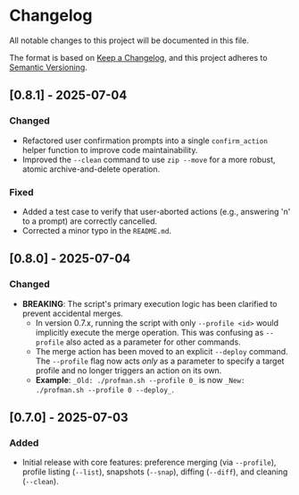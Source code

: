 # Changelog

All notable changes to this project will be documented in this file.

The format is based on [Keep a Changelog](https://keepachangelog.com/en/1.0.0/),
and this project adheres to [Semantic Versioning](https://semver.org/spec/v2.0.0.html).

## [0.8.1] - 2025-07-04

### Changed
-   Refactored user confirmation prompts into a single `confirm_action` helper function to improve code maintainability.
-   Improved the `--clean` command to use `zip --move` for a more robust, atomic archive-and-delete operation.

### Fixed
-   Added a test case to verify that user-aborted actions (e.g., answering 'n' to a prompt) are correctly cancelled.
-   Corrected a minor typo in the `README.md`.

## [0.8.0] - 2025-07-04

### Changed

-   **BREAKING**: The script's primary execution logic has been clarified to prevent accidental merges.
    -   In version 0.7.x, running the script with only `--profile <id>` would implicitly execute the merge operation. This was confusing as `--profile` also acted as a parameter for other commands.
    -   The merge action has been moved to an explicit `--deploy` command. The `--profile` flag now acts *only* as a parameter to specify a target profile and no longer triggers an action on its own.
    -   **Example**: `_Old: ./profman.sh --profile 0_` is now `_New: ./profman.sh --profile 0 --deploy_`.

## [0.7.0] - 2025-07-03

### Added

-   Initial release with core features: preference merging (via `--profile`), profile listing (`--list`), snapshots (`--snap`), diffing (`--diff`), and cleaning (`--clean`).
